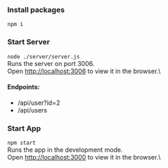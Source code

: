 ### Install packages
`npm i`

### Start Server
`node ./server/server.js`\
Runs the server on port 3006.\
Open [http://localhost:3006](http://localhost:3006) to view it in the browser.\
#### Endpoints:
- /api/user?id=2
- /api/users

### Start App
`npm start`\
Runs the app in the development mode.\
Open [http://localhost:3000](http://localhost:3000) to view it in the browser.\

